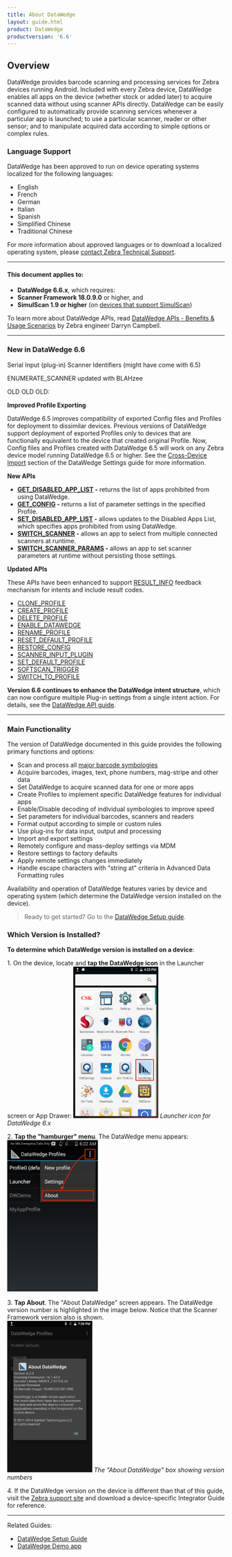 ```yaml
---
title: About DataWedge
layout: guide.html
product: DataWedge
productversion: '6.6'
---
```


## Overview

DataWedge provides barcode scanning and processing services for Zebra devices running Android. Included with every Zebra device, DataWedge enables all apps on the device (whether stock or added later) to acquire scanned data without using scanner APIs directly. DataWedge can be easily configured to automatically provide scanning services whenever a particular app is launched; to use a particular scanner, reader or other sensor; and to manipulate acquired data according to simple options or complex rules. 

### Language Support

DataWedge has been approved to run on device operating systems localized for the following languages:

* English
* French
* German
* Italian
* Spanish
* Simplified Chinese
* Traditional Chinese

For more information about approved languages or to download a localized operating system, please [contact Zebra Technical Support](https://www.zebra.com/us/en/about-zebra/contact-zebra/contact-tech-support.html).

-----

#### This document applies to:
* **DataWedge 6.6.x**, which requires:
* **Scanner Framework 18.0.9.0** or higher, and
* **SimulScan 1.9 or higher** (on [devices that support SimulScan](../../../../simulscan))

To learn more about DataWedge APIs, read [DataWedge APIs - Benefits & Usage Scenarios](https://developer.zebra.com/community/android/android-forums/android-blogs/blog/2017/06/27/datawedge-apis-benefits-challenges) by Zebra engineer Darryn Campbell. 

-----

### New in DataWedge 6.6

Serial Input (plug-in)
Scanner Identifiers (might have come with 6.5)



ENUMERATE_SCANNER updated with BLAHzee

OLD OLD OLD:

**Improved Profile Exporting** 

DataWedge 6.5 improves compatibility of exported Config files and Profiles for deployment to dissimilar devices. Previous versions of DataWedge support deployment of exported Profiles only to devices that are functionally equivalent to the device that created original Profile. Now, Config files and Profiles created with DataWedge 6.5 will work on any Zebra device model running DataWedge 6.5 or higher. See the [Cross-Device Import](../settings/#crossdeviceimport) section of the DataWedge Settings guide for more information. 

**New APIs**

* **[GET_DISABLED_APP_LIST](../api/getdisabledapplist) -** returns the list of apps prohibited from using DataWedge. 
* **[GET_CONFIG](../api/getconfig) -** returns a list of parameter settings in the specified Profile.
* **[SET_DISABLED_APP_LIST](../api/setdisabledapplist) -** allows updates to the Disabled Apps List, which specifies apps prohibited from using DataWedge. 
* **[SWITCH_SCANNER](../api/switchscanner) -** allows an app to select from multiple connected scanners at runtime. 
* **[SWITCH_SCANNER_PARAMS](../api/switchscannerparams) -** allows an app to set scanner parameters at runtime without persisting those settings. 

**Updated APIs**

These APIs have been enhanced to support [RESULT_INFO](../api/resultinfo) feedback mechanism for intents and include result codes. 

* [CLONE_PROFILE](../api/cloneprofile)
* [CREATE_PROFILE](../api/createprofile)
* [DELETE_PROFILE](../api/deleteprofile)
* [ENABLE_DATAWEDGE](../api/enabledatawedge)
* [RENAME_PROFILE](../api/renameprofile)
* [RESET_DEFAULT_PROFILE](../api/resetdefaultprofile)
* [RESTORE_CONFIG](../api/restoreconfig)
* [SCANNER_INPUT_PLUGIN](../api/scannerinputplugin)
* [SET_DEFAULT_PROFILE](../api/setdefaultprofile)
* [SOFTSCAN_TRIGGER](../api/softscantrigger)
* [SWITCH_TO_PROFILE](../api/switchtoprofile)

**Version 6.6 continues to enhance the DataWedge intent structure**, which can now configure multiple Plug-in settings from a single intent action. For details, see the [DataWedge API guide](../api/overview).


-----

### Main Functionality
The version of DataWedge documented in this guide provides the following primary functions and options: 

* Scan and process all [major barcode symbologies](../input/barcode/#decoderselection)
* Acquire barcodes, images, text, phone numbers, mag-stripe and other data
* Set DataWedge to acquire scanned data for one or more apps
* Create Profiles to implement specific DataWedge features for individual apps 
* Enable/Disable decoding of individual symbologies to improve speed
* Set parameters for individual barcodes, scanners and readers
* Format output according to simple or custom rules
* Use plug-ins for data input, output and processing
* Import and export settings 
* Remotely configure and mass-deploy settings via MDM  
* Restore settings to factory defaults
* Apply remote settings changes immediately 
* Handle escape characters with "string at" criteria in Advanced Data Formatting rules

Availability and operation of DataWedge features varies by device and operating system (which determine the DataWedge version installed on the device). 

<!-- _**This guide describes DataWedge for Android. Features and usage of Windows versions may vary slightly. Please refer to Windows documentation**_. 10/20/16- Windows reference removed per eng. --> 

> Ready to get started? Go to the [DataWedge Setup guide](../setup).

### Which Version is Installed? 

**To determine which DataWedge version is installed on a device**:

<!--
<img style="height:350px" src="01_datawedge_launcher.png"/>
_Launcher icon for DataWedge 3.x_
<br>
-->

&#49;. On the device, locate and **tap the DataWedge icon** in the Launcher screen or App Drawer: 
<img style="height:350px" src="02_datawedge_launcher.png"/>
_Launcher icon for DataWedge 6.x_
<br>

&#50;. **Tap the "hamburger" menu**. The DataWedge menu appears: 
<img style="height:350px" src="02_datawedge_settings_menu.png"/>
<br>

&#51;. **Tap About**. The "About DataWedge" screen appears. The DataWedge version number is highlighted in the image below. Notice that the Scanner Framework version also is shown.     
<img style="height:350px" src="03_datawedge_about_screen.png"/>
_The "About DataWedge" box showing version numbers_ 
<br>

&#52;. If the DataWedge version on the device is different than that of this guide, visit the [Zebra support site](https://www.zebra.com/us/en/support-downloads.html) and download a device-specific Integrator Guide for reference. 

<!--
#### Download an Integrator Guide
For each of its devices, Zebra publishes an Integrator Guide containing information specific to that device. For products that include DataWedge, **the Integrator Guide includes a chapter covering only those DataWedge capabilities available on the device**. A search for the term "integrator" at the [Zebra Support Portal](https://portal.motorolasolutions.com/Support/US-EN/Search?searchType=simple&searchTerm=integrator) yields a result similar to the image below. Narrow the seach by adding the device model. 
<br>
<br>
<img style="height:450px" src="support_central_guides.png"/>
_The Zebra Support Central site showing search results for the search term "integrator_" 
<br>



#### Update DataWedge (Windows only)
**DataWedge is part of the device OS image** and relies on specific components built into that image. It cannot be downloaded separately or updated without also updating the entire device, a process that **can result in loss of user data and/or user-installed applications**. It should therefore be considered only after all other options have been eliminated. **Zebra recommends consulting with a Zebra partner before upgrading a device OS image**. 

**This option is not available for Android devices**. 
-->

-----

Related Guides: 

* [DataWedge Setup Guide](../setup)
* [DataWedge Demo app](../demo)
